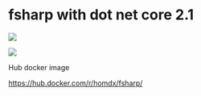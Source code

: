 # fsharp with dot net core 2.1

[![](https://images.microbadger.com/badges/image/homdx/fsharp.svg)](https://microbadger.com/images/homdx/fsharp "Get your own image badge on microbadger.com")

[![](https://images.microbadger.com/badges/version/homdx/fsharp.svg)](https://microbadger.com/images/homdx/fsharp "Get your own version badge on microbadger.com")

Hub docker image

https://hub.docker.com/r/homdx/fsharp/
